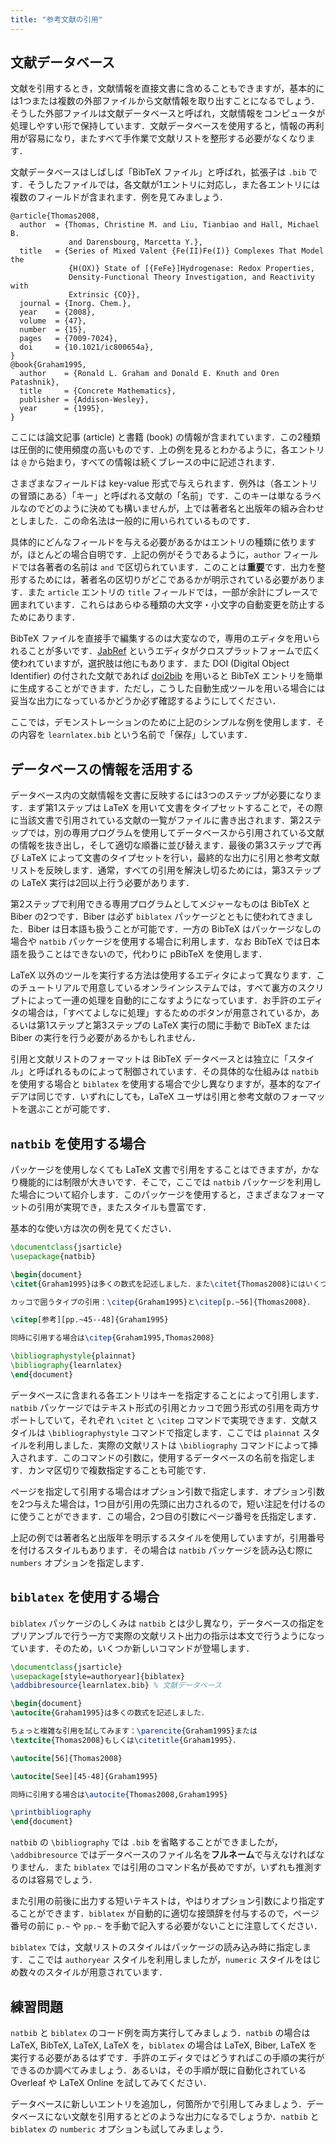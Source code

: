 ```yaml
---
title: "参考文献の引用"
---
```


<script>
preincludes = {
 "pre1": {
    "pre0": "learnlatex.bib"
   },
 "pre2": {
    "pre0": "learnlatex.bib"
   }
}
</script>

<!-- TODO: 日本語文献の扱いについては language-specific レッスンで扱う -->

## 文献データベース

文献を引用するとき，文献情報を直接文書に含めることもできますが，基本的には1つまたは複数の外部ファイルから文献情報を取り出すことになるでしょう．そうした外部ファイルは文献データベースと呼ばれ，文献情報をコンピュータが処理しやすい形で保持しています．文献データベースを使用すると，情報の再利用が容易になり，またすべて手作業で文献リストを整形する必要がなくなります．

文献データベースはしばしば「BibTeX ファイル」と呼ばれ，拡張子は `.bib` です．そうしたファイルでは，各文献が1エントリに対応し，また各エントリには複数のフィールドが含まれます．例を見てみましょう．

<!-- {% raw %} -->
```
@article{Thomas2008,
  author  = {Thomas, Christine M. and Liu, Tianbiao and Hall, Michael B.
             and Darensbourg, Marcetta Y.},
  title   = {Series of Mixed Valent {Fe(II)Fe(I)} Complexes That Model the
             {H(OX)} State of [{FeFe}]Hydrogenase: Redox Properties,
             Density-Functional Theory Investigation, and Reactivity with
             Extrinsic {CO}},
  journal = {Inorg. Chem.},
  year    = {2008},
  volume  = {47},
  number  = {15},
  pages   = {7009-7024},
  doi     = {10.1021/ic800654a},
}
@book{Graham1995,
  author    = {Ronald L. Graham and Donald E. Knuth and Oren Patashnik},
  title     = {Concrete Mathematics},
  publisher = {Addison-Wesley},
  year      = {1995},
}
```
<!-- {% endraw %} -->

ここには論文記事 (article) と書籍 (book) の情報が含まれています．この2種類は圧倒的に使用頻度の高いものです．上の例を見るとわかるように，各エントリは `@` から始まり，すべての情報は続くブレースの中に記述されます．

さまざまなフィールドは key-value 形式で与えられます．例外は（各エントリの冒頭にある）「キー」と呼ばれる文献の「名前」です．このキーは単なるラベルなのでどのように決めても構いませんが，上では著者名と出版年の組み合わせとしました．この命名法は一般的に用いられているものです．

具体的にどんなフィールドを与える必要があるかはエントリの種類に依りますが，ほとんどの場合自明です．上記の例がそうであるように，`author` フィールドでは各著者の名前は `and` で区切られています．このことは**重要**です．出力を整形するためには，著者名の区切りがどこであるかが明示されている必要があります．また `article` エントリの `title` フィールドでは，一部が余計にブレースで囲まれています．これらはあらゆる種類の大文字・小文字の自動変更を防止するためにあります．

BibTeX ファイルを直接手で編集するのは大変なので，専用のエディタを用いられることが多いです．[JabRef](https://www.jabref.org) というエディタがクロスプラットフォームで広く使われていますが，選択肢は他にもあります．また DOI (Digital Object Identifier) の付された文献であれば [doi2bib](https://doi2bib.org) を用いると BibTeX エントリを簡単に生成することができます．ただし，こうした自動生成ツールを用いる場合には妥当な出力になっているかどうか必ず確認するようにしてください．

ここでは，デモンストレーションのために上記のシンプルな例を使用します．その内容を `learnlatex.bib` という名前で「保存」しています．

## データベースの情報を活用する

データベース内の文献情報を文書に反映するには3つのステップが必要になります．まず第1ステップは LaTeX を用いて文書をタイプセットすることで，その際に当該文書で引用されている文献の一覧がファイルに書き出されます．第2ステップでは，別の専用プログラムを使用してデータベースから引用されている文献の情報を抜き出し，そして適切な順番に並び替えます．最後の第3ステップで再び LaTeX によって文書のタイプセットを行い，最終的な出力に引用と参考文献リストを反映します．通常，すべての引用を解決し切るためには，第3ステップの LaTeX 実行は2回以上行う必要があります．

第2ステップで利用できる専用プログラムとしてメジャーなものは BibTeX と Biber の2つです．Biber は必ず `biblatex` パッケージとともに使われてきました．Biber は日本語も扱うことが可能です．一方の BibTeX はパッケージなしの場合や `natbib` パッケージを使用する場合に利用します．なお BibTeX では日本語を扱うことはできないので，代わりに pBibTeX を使用します．

LaTeX 以外のツールを実行する方法は使用するエディタによって異なります．このチュートリアルで用意しているオンラインシステムでは，すべて裏方のスクリプトによって一連の処理を自動的にこなすようになっています．お手許のエディタの場合は，「すべてよしなに処理」するためのボタンが用意されているか，あるいは第1ステップと第3ステップの LaTeX 実行の間に手動で BibTeX または Biber の実行を行う必要があるかもしれません．

引用と文献リストのフォーマットは BibTeX データベースとは独立に「スタイル」と呼ばれるものによって制御されています．その具体的な仕組みは `natbib` を使用する場合と `biblatex` を使用する場合で少し異なりますが，基本的なアイデアは同じです．いずれにしても，LaTeX ユーザは引用と参考文献のフォーマットを選ぶことが可能です．

## `natbib` を使用する場合

パッケージを使用しなくても LaTeX 文書で引用をすることはできますが，かなり機能的には制限が大きいです．そこで，ここでは `natbib` パッケージを利用した場合について紹介します．このパッケージを使用すると，さまざまなフォーマットの引用が実現でき，またスタイルも豊富です．

基本的な使い方は次の例を見てください．

```latex
\documentclass{jsarticle}
\usepackage{natbib}

\begin{document}
\citet{Graham1995}は多くの数式を記述しました．また\citet{Thomas2008}にはいくつか化学式が出てきます．

カッコで囲うタイプの引用：\citep{Graham1995}と\citep[p.~56]{Thomas2008}．

\citep[参考][pp.~45--48]{Graham1995}

同時に引用する場合は\citep{Graham1995,Thomas2008}

\bibliographystyle{plainnat}
\bibliography{learnlatex}
\end{document}
```

データベースに含まれる各エントリはキーを指定することによって引用します．`natbib` パッケージではテキスト形式の引用とカッコで囲う形式の引用を両方サポートしていて，それぞれ `\citet` と `\citep` コマンドで実現できます．文献スタイルは `\bibliographystyle` コマンドで指定します．ここでは `plainnat` スタイルを利用しました．実際の文献リストは `\bibliography` コマンドによって挿入されます．このコマンドの引数に，使用するデータベースの名前を指定します．カンマ区切りで複数指定することも可能です．

ページを指定して引用する場合はオプション引数で指定します．オプション引数を2つ与えた場合は，1つ目が引用の先頭に出力されるので，短い注記を付けるのに使うことができます．この場合，2つ目の引数にページ番号を氏指定します．

上記の例では著者名と出版年を明示するスタイルを使用していますが，引用番号を付けるスタイルもあります．その場合は `natbib` パッケージを読み込む際に `numbers` オプションを指定します．

## `biblatex` を使用する場合

`biblatex` パッケージのしくみは `natbib` とは少し異なり，データベースの指定をプリアンブルで行う一方で実際の文献リスト出力の指示は本文で行うようになっています．そのため，いくつか新しいコマンドが登場します．

```latex
\documentclass{jsarticle}
\usepackage[style=authoryear]{biblatex}
\addbibresource{learnlatex.bib} % 文献データベース

\begin{document}
\autocite{Graham1995}は多くの数式を記述しました．

ちょっと複雑な引用を試してみます：\parencite{Graham1995}または
\textcite{Thomas2008}もしくは\citetitle{Graham1995}．

\autocite[56]{Thomas2008}

\autocite[See][45-48]{Graham1995}

同時に引用する場合は\autocite{Thomas2008,Graham1995}

\printbibliography
\end{document}
```

`natbib` の `\bibliography` では `.bib` を省略することができましたが，`\addbibresource` ではデータベースのファイル名を**フルネーム**で与えなければなりません．また `biblatex` では引用のコマンド名が長めですが，いずれも推測するのは容易でしょう．

また引用の前後に出力する短いテキストは，やはりオプション引数により指定することができます．`biblatex` が自動的に適切な接頭辞を付与するので，ページ番号の前に `p.~` や `pp.~` を手動で記入する必要がないことに注意してください．

`biblatex` では，文献リストのスタイルはパッケージの読み込み時に指定します．ここでは `authoryear` スタイルを利用しましたが，`numeric` スタイルをはじめ数々のスタイルが用意されています．

## 練習問題

`natbib` と `biblatex` のコード例を両方実行してみましょう．`natbib` の場合は LaTeX, BibTeX, LaTeX, LaTeX を，`biblatex` の場合は LaTeX, Biber, LaTeX を実行する必要があるはずです．手許のエディタではどうすればこの手順の実行ができるのか調べてみましょう．あるいは，その手順が既に自動化されている Overleaf や LaTeX Online を試してみてください．

データベースに新しいエントリを追加し，何箇所かで引用してみましょう．データベースにない文献を引用するとどのような出力になるでしょうか．`natbib` と `biblatex` の `numberic` オプションも試してみましょう．
